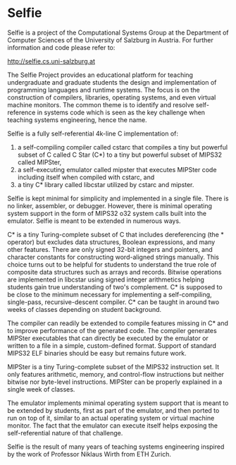 # Selfie

Selfie is a project of the Computational Systems Group at the
Department of Computer Sciences of the University of Salzburg
in Austria. For further information and code please refer to:

http://selfie.cs.uni-salzburg.at

The Selfie Project provides an educational platform for teaching
undergraduate and graduate students the design and implementation
of programming languages and runtime systems. The focus is on the
construction of compilers, libraries, operating systems, and even
virtual machine monitors. The common theme is to identify and
resolve self-reference in systems code which is seen as the key
challenge when teaching systems engineering, hence the name.

Selfie is a fully self-referential 4k-line C implementation of:

1. a self-compiling compiler called cstarc that compiles
   a tiny but powerful subset of C called C Star (C*) to
   a tiny but powerful subset of MIPS32 called MIPSter,
2. a self-executing emulator called mipster that executes
   MIPSter code including itself when compiled with cstarc, and
3. a tiny C* library called libcstar utilized by cstarc and mipster.
 
Selfie is kept minimal for simplicity and implemented in a single file.
There is no linker, assembler, or debugger. However, there is minimal
operating system support in the form of MIPS32 o32 system calls built
into the emulator. Selfie is meant to be extended in numerous ways.

C* is a tiny Turing-complete subset of C that includes dereferencing
(the * operator) but excludes data structures, Boolean expressions, and
many other features. There are only signed 32-bit integers and pointers,
and character constants for constructing word-aligned strings manually.
This choice turns out to be helpful for students to understand the
true role of composite data structures such as arrays and records.
Bitwise operations are implemented in libcstar using signed integer
arithmetics helping students gain true understanding of two's complement.
C* is supposed to be close to the minimum necessary for implementing
a self-compiling, single-pass, recursive-descent compiler. C* can be
taught in around two weeks of classes depending on student background.

The compiler can readily be extended to compile features missing in C*
and to improve performance of the generated code. The compiler generates
MIPSter executables that can directly be executed by the emulator or
written to a file in a simple, custom-defined format. Support of standard
MIPS32 ELF binaries should be easy but remains future work.

MIPSter is a tiny Turing-complete subset of the MIPS32 instruction set.
It only features arithmetic, memory, and control-flow instructions but
neither bitwise nor byte-level instructions. MIPSter can be properly
explained in a single week of classes.

The emulator implements minimal operating system support that is meant
to be extended by students, first as part of the emulator, and then
ported to run on top of it, similar to an actual operating system or
virtual machine monitor. The fact that the emulator can execute itself
helps exposing the self-referential nature of that challenge.

Selfie is the result of many years of teaching systems engineering
inspired by the work of Professor Niklaus Wirth from ETH Zurich.